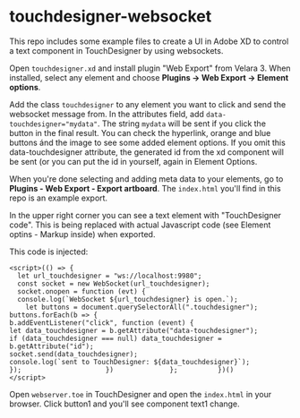 # touchdesigner-websocket
This repo includes some example files to create a UI in Adobe XD to control a text component in TouchDesigner by using websockets.

Open `touchdesigner.xd` and install plugin "Web Export" from Velara 3.
When installed, select any element and choose **Plugins -> Web Export -> Element options**.

Add the class `touchdesigner` to any element you want to click and send the websocket message from.
In the attributes field, add `data-touchdesigner="mydata"`. The string `mydata` will be sent if you click the button in the final result. You can check the hyperlink, orange and blue buttons ánd the image to see some added element options.
If you omit this data-touchdesigner attribute, the generated id from the xd component will be sent (or you can put the id in yourself, again in Element Options.

When you're done selecting and adding meta data to your elements, go to **Plugins - Web Export - Export artboard**. The `index.html` you'll find in this repo is an example export.

In the upper right corner you can see a text element with "TouchDesigner code". This is being replaced with actual Javascript code (see Element optins - Markup inside) when exported. 

This code is injected:
```
<script>(() => {
  let url_touchdesigner = "ws://localhost:9980";
  const socket = new WebSocket(url_touchdesigner);
  socket.onopen = function (evt) {
  console.log(`WebSocket ${url_touchdesigner} is open.`);
    let buttons = document.querySelectorAll(".touchdesigner"); 					buttons.forEach(b => { 						b.addEventListener("click", function (event) { 							let data_touchdesigner = b.getAttribute("data-touchdesigner"); 							if (data_touchdesigner === null) data_touchdesigner = b.getAttribute("id"); 							socket.send(data_touchdesigner); 							console.log(`sent to TouchDesigner: ${data_touchdesigner}`); 						}); 					}) 				}; 			})() 		</script>
```

Open `webserver.toe` in TouchDesigner and open the `index.html` in your browser. Click button1 and you'll see component text1 change.
